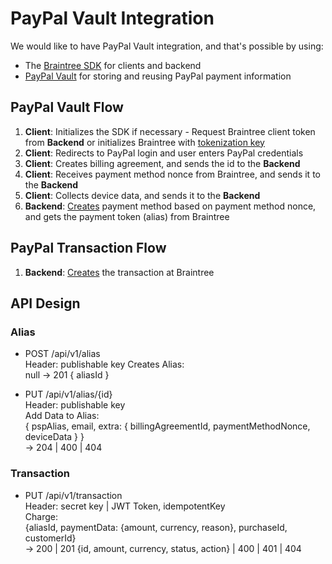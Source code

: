 # PayPal Vault Integration

We would like to have PayPal Vault integration, and that's possible by using:

- The [Braintree SDK](https://developers.braintreepayments.com/start/hello-client/android/v2) for clients and backend
- [PayPal Vault](https://developers.braintreepayments.com/guides/paypal/vault/android/v2) for storing and reusing PayPal payment information

## PayPal Vault Flow

1. **Client**: Initializes the SDK if necessary - Request Braintree client token from **Backend** or initializes Braintree with [tokenization key](https://developers.braintreepayments.com/guides/authorization/tokenization-key/android/v2) 
2. **Client**: Redirects to PayPal login and user enters PayPal credentials
3. **Client**: Creates billing agreement, and sends the id to the **Backend**
4. **Client**: Receives payment method nonce from Braintree, and sends it to the **Backend**
5. **Client**: Collects device data, and sends it to the **Backend**
6. **Backend**: [Creates](https://developers.braintreepayments.com/guides/payment-methods/java#create) payment method based on payment method nonce, and gets the payment token (alias) from Braintree

## PayPal Transaction Flow

1. **Backend**: [Creates](https://developers.braintreepayments.com/guides/paypal/server-side/java) the transaction at Braintree

## API Design
### Alias

- POST /api/v1/alias  
  Header: publishable key
  Creates Alias:  
  null
  -> 201 { aliasId }

- PUT /api/v1/alias/{id}  
  Header: publishable key  
  Add Data to Alias:  
  { pspAlias, email, extra: { billingAgreementId, paymentMethodNonce, deviceData } }  
  -> 204 | 400 | 404

### Transaction

- PUT /api/v1/transaction  
  Header: secret key | JWT Token, idempotentKey  
  Charge:  
  {aliasId, paymentData: {amount, currency, reason}, purchaseId, customerId}  
  -> 200 | 201 {id, amount, currency, status, action} | 400 | 401 | 404



